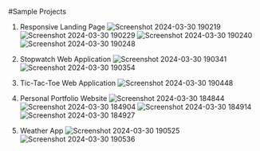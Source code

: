 #Sample Projects

1. Responsive Landing Page
![Screenshot 2024-03-30 190219](https://github.com/Vaibhavi096/Projects/assets/152498460/ed9f8e6a-ceb6-44b9-84ae-1c5f54d3484d)
![Screenshot 2024-03-30 190229](https://github.com/Vaibhavi096/Projects/assets/152498460/3259d7c1-f70c-4467-94ce-96d916508787)
![Screenshot 2024-03-30 190240](https://github.com/Vaibhavi096/Projects/assets/152498460/d43df520-e0d7-4a37-9186-827b63892f62)
![Screenshot 2024-03-30 190248](https://github.com/Vaibhavi096/Projects/assets/152498460/2285cc11-2e83-4d8f-b9f7-2c1e7f1c3348)

2. Stopwatch Web Application
![Screenshot 2024-03-30 190341](https://github.com/Vaibhavi096/Projects/assets/152498460/b8f1a680-e1e5-4d39-983b-5a5ca8f15d67)
![Screenshot 2024-03-30 190354](https://github.com/Vaibhavi096/Projects/assets/152498460/1cf5ab93-51c3-4803-a59e-5f32160a0579)

3. Tic-Tac-Toe Web Application
![Screenshot 2024-03-30 190448](https://github.com/Vaibhavi096/Projects/assets/152498460/a2a457ad-0147-45df-bb26-3303928407dc)

4. Personal Portfolio Website
![Screenshot 2024-03-30 184844](https://github.com/Vaibhavi096/Bharat/assets/152498460/ff25cf91-3076-4e73-8037-d8136feeeae4)
![Screenshot 2024-03-30 184904](https://github.com/Vaibhavi096/Bharat/assets/152498460/271eace4-f7a7-4239-a44d-7e4b7dd7dcfb)
![Screenshot 2024-03-30 184914](https://github.com/Vaibhavi096/Bharat/assets/152498460/24f429fa-dd3d-4c44-ad56-dd1917073cb4)
![Screenshot 2024-03-30 184927](https://github.com/Vaibhavi096/Bharat/assets/152498460/ff514411-7c3a-4e58-b29d-9ca242359e9e)

   
5. Weather App
   ![Screenshot 2024-03-30 190525](https://github.com/Vaibhavi096/Projects/assets/152498460/91795ad6-4bfa-42ef-bf66-37fc76be61f6)
![Screenshot 2024-03-30 190536](https://github.com/Vaibhavi096/Projects/assets/152498460/dbc4103e-32ce-4501-b73c-82e48be45c4c)
